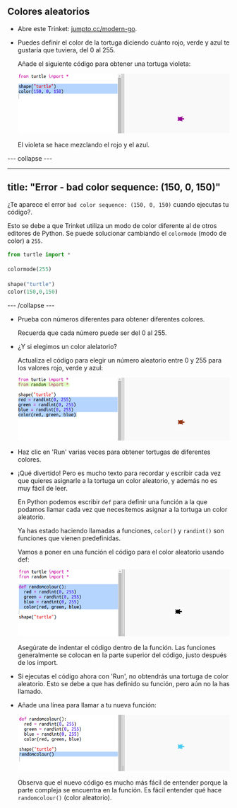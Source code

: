 ## Colores aleatorios

+ Abre este Trinket: <a href="http://jumpto.cc/modern-go" target="_blank">jumpto.cc/modern-go</a>.

+ Puedes definir el color de la tortuga diciendo cuánto rojo, verde y azul te gustaría que tuviera, del 0 al 255.
    
    Añade el siguiente código para obtener una tortuga violeta:
    
    ![captura de pantalla](images/modern-purple.png)
    
    El violeta se hace mezclando el rojo y el azul.

\--- collapse \---

* * *

## title: "Error - bad color sequence: (150, 0, 150)"

¿Te aparece el error `bad color sequence: (150, 0, 150)` cuando ejecutas tu código?.

Esto se debe a que Trinket utiliza un modo de color diferente al de otros editores de Python. Se puede solucionar cambiando el `colormode` (modo de color) a `255`.

```python
from turtle import *

colormode(255)

shape("turtle")
color(150,0,150)
```

\--- /collapse \---

+ Prueba con números diferentes para obtener diferentes colores.
    
    Recuerda que cada número puede ser del 0 al 255.

+ ¿Y si elegimos un color alelatorio?
    
    Actualiza el código para elegir un número aleatorio entre 0 y 255 para los valores rojo, verde y azul:
    
    ![captura de pantalla](images/modern-random-colour.png)

+ Haz clic en 'Run' varias veces para obtener tortugas de diferentes colores.

+ ¡Qué divertido! Pero es mucho texto para recordar y escribir cada vez que quieres asignarle a la tortuga un color aleatorio, y además no es muy fácil de leer.
    
    En Python podemos escribir `def` para definir una función a la que podamos llamar cada vez que necesitemos asignar a la tortuga un color aleatorio.
    
    Ya has estado haciendo llamadas a funciones, `color()` y `randint()` son funciones que vienen predefinidas.
    
    Vamos a poner en una función el código para el color aleatorio usando def:
    
    ![captura de pantalla](images/modern-colour-function.png)
    
    Asegúrate de indentar el código dentro de la función. Las funciones generalmente se colocan en la parte superior del código, justo después de los import.

+ Si ejecutas el código ahora con 'Run', no obtendrás una tortuga de color aleatorio. Esto se debe a que has definido su función, pero aún no la has llamado.

+ Añade una línea para llamar a tu nueva función:
    
    ![captura de pantalla](images/modern-call-colour.png)
    
    Observa que el nuevo código es mucho más fácil de entender porque la parte compleja se encuentra en la función. Es fácil entender qué hace `randomcolour()` (color aleatorio).
